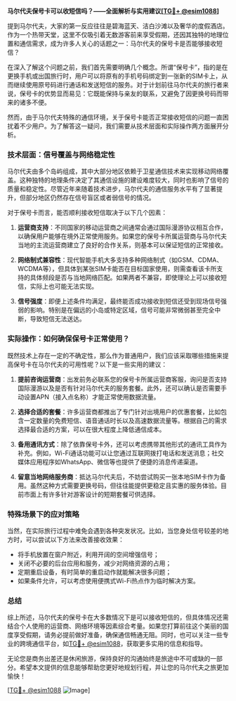 **马尔代夫保号卡可以收短信吗？——全面解析与实用建议[[TG💪+ @esim1088](https://t.me/s/esim1088)]**

提到马尔代夫，大家的第一反应往往是碧海蓝天、洁白沙滩以及奢华的度假酒店。作为一个热带天堂，这里不仅吸引着无数游客前来享受假期，还因其独特的地理位置和通信需求，成为许多人关心的话题之一：马尔代夫的保号卡是否能够接收短信？

在深入了解这个问题之前，我们首先需要明确几个概念。所谓“保号卡”，指的是在更换手机或出国旅行时，用户可以将原有的手机号码绑定到一张新的SIM卡上，从而继续使用原号码进行通话和发送短信的服务。对于计划前往马尔代夫的旅行者来说，保号卡的优势显而易见：它既能保持与亲友的联系，又避免了因更换号码而带来的诸多不便。

然而，由于马尔代夫特殊的通信环境，关于保号卡能否正常接收短信的问题一直困扰着不少用户。为了解答这一疑问，我们需要从技术层面和实际操作两方面展开分析。

### 技术层面：信号覆盖与网络稳定性

马尔代夫由多个岛屿组成，其中大部分地区依赖于卫星通信技术来实现移动网络覆盖。这种独特的地理条件决定了其通信设施的建设难度较大，同时也影响了信号的质量和稳定性。尽管近年来随着技术进步，马尔代夫的通信服务水平有了显著提升，但部分地区仍然存在信号盲区或者弱信号的情况。

对于保号卡而言，能否顺利接收短信取决于以下几个因素：

1. **运营商支持**：不同国家的移动运营商之间通常会通过国际漫游协议相互合作，以确保用户能够在境外正常使用服务。如果您的保号卡所属运营商与马尔代夫当地的主流运营商建立了良好的合作关系，则基本可以保证短信的正常接收。

2. **网络制式兼容性**：现代智能手机大多支持多种网络制式（如GSM、CDMA、WCDMA等），但具体到某张SIM卡能否在目标国家使用，则需查看该卡所支持的具体频段是否与当地网络匹配。如果两者不兼容，即使理论上可以接收短信，实际上也可能无法实现。

3. **信号强度**：即便上述条件均满足，最终能否成功接收到短信还受到现场信号强弱的影响。特别是在偏远的小岛或特定区域，信号可能非常微弱甚至完全中断，导致短信无法送达。

### 实际操作：如何确保保号卡正常使用？

既然技术上存在一定的不确定性，那么作为普通用户，我们应该采取哪些措施来提高保号卡在马尔代夫的可用性呢？以下是一些实用的建议：

1. **提前咨询运营商**：出发前务必联系您的保号卡所属运营商客服，询问是否支持国际漫游以及是否有针对马尔代夫的服务套餐。此外，还可以确认是否需要手动设置APN（接入点名称）才能正常使用数据流量。

2. **选择合适的套餐**：许多运营商都推出了专门针对出境用户的优惠套餐，比如包含一定数量的免费短信、语音通话时长以及高速数据流量等。根据自己的需求选择最合适的方案，可以在很大程度上降低通信成本。

3. **备用通讯方式**：除了依靠保号卡外，还可以考虑携带其他形式的通讯工具作为补充。例如，Wi-Fi通话功能可以让您通过互联网拨打电话和发送消息；社交媒体应用程序如WhatsApp、微信等也提供了便捷的消息传递渠道。

4. **留意当地网络服务商**：抵达马尔代夫后，不妨尝试购买一张本地SIM卡作为备用。虽然这种方式需要更换号码，但往往能提供更稳定且实惠的服务体验。目前市面上有许多针对游客设计的短期套餐可供选择。

### 特殊场景下的应对策略

当然，在实际旅行过程中难免会遇到各种突发状况。比如，当您身处信号较差的地方时，可以尝试以下方法来改善接收效果：

- 将手机放置在窗户附近，利用开阔的空间增强信号；
- 关闭不必要的后台应用和服务，减少对网络资源的占用；
- 定期重启设备，有时简单的重启动作就能解决很多问题；
- 如果条件允许，可以考虑使用便携式Wi-Fi热点作为临时解决方案。

### 总结

综上所述，马尔代夫的保号卡在大多数情况下是可以接收短信的，但具体情况还需结合个人使用的运营商、网络环境等因素综合考量。如果您打算前往这个美丽的国度享受假期，请务必提前做好准备，确保通信畅通无阻。同时，也可以关注一些专业的跨境通信平台，如[TG💪+ @esim1088](https://t.me/s/esim1088)，获取更多实用的信息和指导。

无论您是商务出差还是休闲旅游，保持良好的沟通始终是旅途中不可或缺的一部分。希望本文提供的信息能够帮助您更好地规划行程，并让您的马尔代夫之旅更加愉快！

[[TG💪+ @esim1088](https://t.me/s/esim1088) ![Image](https://i.postimg.cc/4NQfJmqS/Snipaste-2025-05-13-00-14-12.png)]
